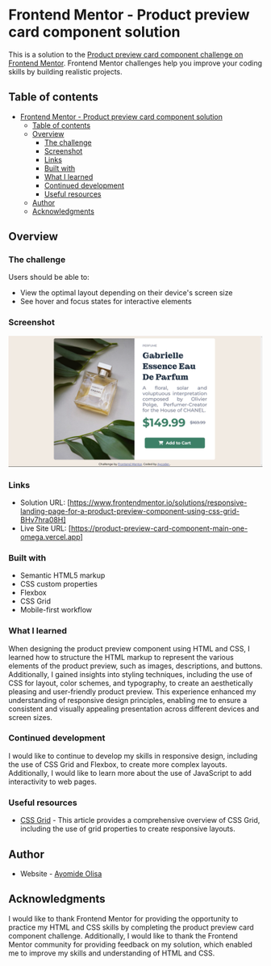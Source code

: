 # Frontend Mentor - Product preview card component solution

This is a solution to the [Product preview card component challenge on Frontend Mentor](https://www.frontendmentor.io/challenges/product-preview-card-component-GO7UmttRfa). Frontend Mentor challenges help you improve your coding skills by building realistic projects. 

## Table of contents

- [Frontend Mentor - Product preview card component solution](#frontend-mentor---product-preview-card-component-solution)
  - [Table of contents](#table-of-contents)
  - [Overview](#overview)
    - [The challenge](#the-challenge)
    - [Screenshot](#screenshot)
    - [Links](#links)
    - [Built with](#built-with)
    - [What I learned](#what-i-learned)
    - [Continued development](#continued-development)
    - [Useful resources](#useful-resources)
  - [Author](#author)
  - [Acknowledgments](#acknowledgments)

## Overview

### The challenge

Users should be able to:

- View the optimal layout depending on their device's screen size
- See hover and focus states for interactive elements

### Screenshot

![](./images/product-preview-screenshot.png)

### Links

- Solution URL: [https://www.frontendmentor.io/solutions/responsive-landing-page-for-a-product-preview-component-using-css-grid-BHv7hra08H]
- Live Site URL: [https://product-preview-card-component-main-one-omega.vercel.app]

### Built with

- Semantic HTML5 markup
- CSS custom properties
- Flexbox
- CSS Grid
- Mobile-first workflow

### What I learned

When designing the product preview component using HTML and CSS, I learned how to structure the HTML markup to represent the various elements of the product preview, such as images, descriptions, and buttons. Additionally, I gained insights into styling techniques, including the use of CSS for layout, color schemes, and typography, to create an aesthetically pleasing and user-friendly product preview. This experience enhanced my understanding of responsive design principles, enabling me to ensure a consistent and visually appealing presentation across different devices and screen sizes.

### Continued development

I would like to continue to develop my skills in responsive design, including the use of CSS Grid and Flexbox, to create more complex layouts. Additionally, I would like to learn more about the use of JavaScript to add interactivity to web pages.

### Useful resources

- [CSS Grid](https://css-tricks.com/snippets/css/complete-guide-grid/) - This article provides a comprehensive overview of CSS Grid, including the use of grid properties to create responsive layouts.

## Author

- Website - [Ayomide Olisa](https://mywebportfolio-github-io.vercel.app/)

## Acknowledgments

I would like to thank Frontend Mentor for providing the opportunity to practice my HTML and CSS skills by completing the product preview card component challenge. Additionally, I would like to thank the Frontend Mentor community for providing feedback on my solution, which enabled me to improve my skills and understanding of HTML and CSS.

